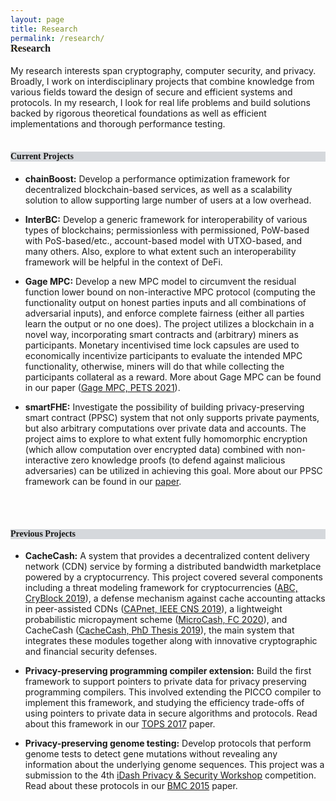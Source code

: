 ```yaml
---
layout: page
title: Research
permalink: /research/
---
```



<h3 style="font-family: 'Comic Sans MS'; margin-top: -30px;">Research</h3>

My research interests span cryptography, computer security, and privacy. Broadly, I work on interdisciplinary projects that combine knowledge from various fields toward the design of secure and efficient systems and protocols. In my research, I look for real life problems and build solutions backed by rigorous theoretical foundations as well as efficient implementations and thorough performance testing.  
<br/>


<h4 style="font-family: 'Comic Sans MS'; background-color:rgb(213, 216, 220);">Current Projects</h4>

* **chainBoost:** Develop a performance optimization framework for decentralized blockchain-based services, as well as a scalability solution to allow supporting large number of users at a low overhead.


* **InterBC:** Develop a generic framework for interoperability of various types of blockchains; permissionless with permissioned, PoW-based with PoS-based/etc., account-based model with UTXO-based, and many others. Also, explore to what extent such an interoperability framework will be helpful in the context of DeFi.


* **Gage MPC:** Develop a new MPC model to circumvent the residual function lower bound on non-interactive MPC protocol (computing the functionality output on honest parties inputs and all combinations of adversarial inputs), and enforce complete fairness (either all parties learn the output or no one does). The project utilizes a blockchain in a novel way, incorporating smart contracts and (arbitrary) miners as participants. Monetary incentivised time lock capsules are used to economically incentivize participants to evaluate the intended MPC functionality, otherwise, miners will do that while collecting the participants collateral as a reward. More about Gage MPC can be found in our paper ([Gage MPC, PETS 2021](https://eprint.iacr.org/2021/256)).


* **smartFHE:** Investigate the possibility of building privacy-preserving smart contract (PPSC) system that not only supports private payments, but also arbitrary computations over private data and accounts. The project aims to explore to what extent fully homomorphic encryption (which allow computation over encrypted data) combined with non-interactive zero knowledge proofs (to defend against malicious adversaries) can be utilized in achieving this goal. More about our PPSC framework can be found in our [paper](https://eprint.iacr.org/2021/133).


<br/>
<br/>


<h4 style="font-family: 'Comic Sans MS'; background-color:rgb(213, 216, 220);">Previous Projects</h4>

* **CacheCash:** A system that provides a decentralized content delivery network (CDN) service by forming a distributed bandwidth marketplace powered by a cryptocurrency. This project covered several components including a threat modeling framework for cryptocurrencies ([ABC, CryBlock 2019](https://ieeexplore.ieee.org/document/8845101)), a defense mechanism against cache accounting attacks in peer-assisted CDNs ([CAPnet, IEEE CNS 2019](https://ieeexplore.ieee.org/document/8802825)), a lightweight probabilistic micropayment scheme ([MicroCash, FC 2020](https://link.springer.com/chapter/10.1007/978-3-030-51280-4_13)), and CacheCash ([CacheCash, PhD Thesis 2019](https://academiccommons.columbia.edu/doi/10.7916/d8-kmv2-7n57)), the main system that integrates these modules together along with innovative cryptographic and financial security defenses.


* **Privacy-preserving programming compiler extension:** Build the first framework to support pointers to private data for privacy preserving programming compilers. This involved extending the PICCO compiler to implement this framework, and studying the efficiency trade-offs of using pointers to private data in secure algorithms and protocols. Read about this framework in our [TOPS 2017](https://dl.acm.org/citation.cfm?id=3154600) paper.


* **Privacy-preserving genome testing:** Develop protocols that perform genome tests to detect gene mutations without revealing any information about the underlying genome sequences. This project was a submission to the 4th [iDash Privacy & Security Workshop](http://www.humangenomeprivacy.org/2015/) competition. Read about these protocols in our [BMC 2015](https://bmcmedinformdecismak.biomedcentral.com/articles/10.1186/1472-6947-15-S5-S4) paper.
